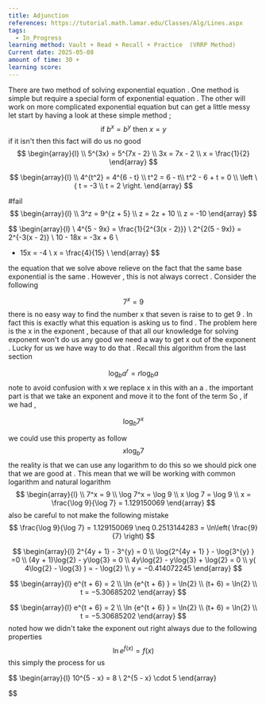 ```yaml
---
title: Adjunction
references: https://tutorial.math.lamar.edu/Classes/Alg/Lines.aspx
tags:
  - In_Progress
learning method: Vault + Read + Recall + Practice  (VRRP Method)
Current date: 2025-05-08
amount of time: 30 +
learning score:
---
```



There are two method of solving  exponential equation . One method is simple but require a special form of exponential  equation . The other will work on  more complicated  exponential equation but can get a little messy 
let start by having a look at these simple method  ; 
$$
\text{if } b^x   = b^y  \text{ then } x =  y  
$$
if it isn't then this fact will do us no good 
$$
\begin{array}{l} \\
5^{3x}  =  5^{7x  - 2}    \\
3x  =  7x   - 2   \\
x = \frac{1}{2}
\end{array}
$$

$$
\begin{array}{l}  \\
4^{t^2} = 4^{6 - t}  \\
t^2  = 6 - t\\
t^2   -  6 +  t  =  0    \\
\left \{ 
t =   -3    \\
t =  2   
 \right.
\end{array}
$$

#fail 
$$
\begin{array}{l} \\
3^z   =  9^{z  +  5}    \\
z  =  2z  + 10  \\
 z   = -10   
\end{array}
$$

$$
\begin{array}{l}  \\
4^{5 - 9x}   =  \frac{1}{2^{3(x - 2)}}     \\
2^{2(5 - 9x)}  =  2^{-3(x - 2)}     \\
10  - 18x   =  -3x   +  6      \\
- 15x  =   -4  \\
 x =   \frac{4}{15}   \\
\end{array}
$$

the equation  that we solve  above relieve on the fact that the same base exponential  is the same . However , this is not always correct  . Consider the following 

$$
7^x  =  9 
$$there  is no easy way to find the number x that seven is raise to to get 9 . In fact this is exactly what this equation is asking us to find . The problem here is the x in the exponent , because of that all our knowledge for solving exponent won't do us any good  we need a way to get x out of the exponent . Lucky for us we have way to do that .  Recall this algorithm  from the last section  

$$
\log_{b}{a^r}   =  r \log_{b}a 
$$
note to avoid  confusion with x  we replace x in this with an a . the important part is that we take an exponent  and move it to the font of the term 
So , if we had , 

$$
\log_{b}7^x 
$$

we could use this property as follow 
$$
x\log_{b}7 
$$
the reality  is that we can use any logarithm to do this so we should pick one that we are good at . This mean that we will be working with common logarithm and natural  logarithm 
$$
\begin{array}{l}  \\
7^x  =  9   \\
\log 7^x  =  \log 9 \\
x   \log 7  = \log 9  \\
x =  \frac{\log 9}{\log 7}  = 1.129150069
\end{array}
$$
also be careful  to not make the following mistake   
$$
\frac{\log 9}{\log 7}  = 1.129150069  \neq  0.2513144283    =  \ln\left( \frac{9}{7} \right)
$$

$$
\begin{array}{l}
2^{4y  + 1}   - 3^{y} =  0   \\
\log{2^{4y  + 1}  }   - \log{3^{y} }    =0   \\
(4y + 1)\log{2}  - y\log{3}  =   0  \\
 4y\log{2} - y\log{3}   + \log{2}     = 0  \\
y( 4\log{2} -  \log{3}   ) = - \log{2}  \\
y  =  −0.414072245
\end{array}
$$

$$
\begin{array}{l}
e^{t +  6}  = 2  \\
\ln {e^{t +  6} }  = \ln{2} \\
(t+ 6)   =  \ln{2}  \\
   t = −5.30685202 
\end{array}
$$


$$
\begin{array}{l}
e^{t +  6}  = 2  \\
\ln {e^{t +  6} }  = \ln{2} \\
(t+ 6)   =  \ln{2}  \\
   t = −5.30685202 
\end{array}
$$
noted how we didn't take the exponent out right always due to the following properties 
$$
\ln e^{f(x)}    =  f(x)
$$
this simply the process for us  

$$
\begin{array}{l}
10^{5 - x}  = 8     \\
2^{5 - x}  \cdot  5
\end{array}

 
$$
